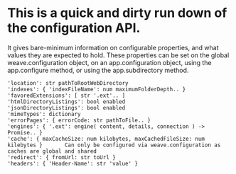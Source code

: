 # This is a quick and dirty run down of the configuration API.
It gives bare-minimum information on configurable properties, and what values
they are expected to hold. These properties can be set on the global weave.configuration
object, on an app.configuration object, using the app.configure method, or using the
app.subdirectory method.

```
'location': str pathToRootWebDirectory
'indexes': { 'indexFileName': num maximumFolderDepth.. }
'favoredExtensions': [ str '.ext'.. ]
'htmlDirectoryListings': bool enabled
'jsonDirectoryListings': bool enabled
'mimeTypes': dictionary
'errorPages': { errorCode: str pathToFile.. }
'engines': { '.ext': engine( content, details, connection ) -> Promise.. }
'cache': { maxCacheSize: num kilobytes, maxCachedFileSize: num kilebytes }       Can only be configured via weave.configuration as caches are global and shared
'redirect': { fromUrl: str toUrl }
'headers': { 'Header-Name': str 'value' }
```
